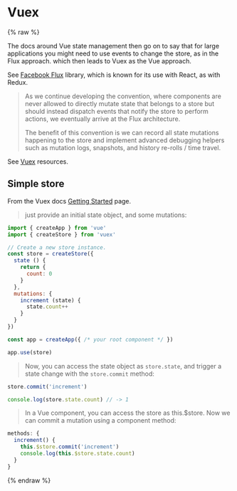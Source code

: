# Vuex

{% raw %}

The docs around Vue state management then go on to say that for large applications you might need to use events to change the store, as in the Flux approach. which then leads to Vuex as the Vue approach.

See [Facebook Flux](https://facebook.github.io/flux/) library, which is known for its use with React, as with Redux.

> As we continue developing the convention, where components are never allowed to directly mutate state that belongs to a store but should instead dispatch events that notify the store to perform actions, we eventually arrive at the Flux architecture.
>
> The benefit of this convention is we can record all state mutations happening to the store and implement advanced debugging helpers such as mutation logs, snapshots, and history re-rolls / time travel.

See [Vuex](https://michaelcurrin.github.io/dev-resources/resources/javascript/packages/vue/vuex.html) resources.


## Simple store

From the Vuex docs [Getting Started](https://next.vuex.vuejs.org/guide/) page.

> just provide an initial state object, and some mutations:

```javascript
import { createApp } from 'vue'
import { createStore } from 'vuex'

// Create a new store instance.
const store = createStore({
  state () {
    return {
      count: 0
    }
  },
  mutations: {
    increment (state) {
      state.count++
    }
  }
})

const app = createApp({ /* your root component */ })

app.use(store)
```

> Now, you can access the state object as `store.state`, and trigger a state change with the `store.commit` method:

```javascript
store.commit('increment')

console.log(store.state.count) // -> 1
```

> In a Vue component, you can access the store as this.$store. Now we can commit a mutation using a component method:

```javascript
methods: {
  increment() {
    this.$store.commit('increment')
    console.log(this.$store.state.count)
  }
}
```

{% endraw %}
